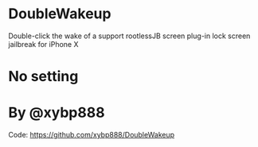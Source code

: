 # DoubleWakeup
Double-click the wake of a support rootlessJB screen plug-in lock screen jailbreak for iPhone X

# No setting

# By @xybp888 
Code: https://github.com/xybp888/DoubleWakeup
